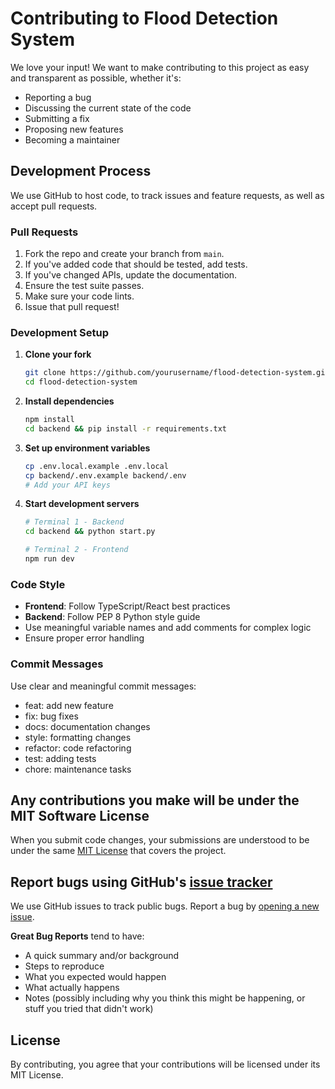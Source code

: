 # Contributing to Flood Detection System

We love your input! We want to make contributing to this project as easy and transparent as possible, whether it's:

- Reporting a bug
- Discussing the current state of the code
- Submitting a fix
- Proposing new features
- Becoming a maintainer

## Development Process

We use GitHub to host code, to track issues and feature requests, as well as accept pull requests.

### Pull Requests

1. Fork the repo and create your branch from `main`.
2. If you've added code that should be tested, add tests.
3. If you've changed APIs, update the documentation.
4. Ensure the test suite passes.
5. Make sure your code lints.
6. Issue that pull request!

### Development Setup

1. **Clone your fork**
   ```bash
   git clone https://github.com/yourusername/flood-detection-system.git
   cd flood-detection-system
   ```

2. **Install dependencies**
   ```bash
   npm install
   cd backend && pip install -r requirements.txt
   ```

3. **Set up environment variables**
   ```bash
   cp .env.local.example .env.local
   cp backend/.env.example backend/.env
   # Add your API keys
   ```

4. **Start development servers**
   ```bash
   # Terminal 1 - Backend
   cd backend && python start.py
   
   # Terminal 2 - Frontend
   npm run dev
   ```

### Code Style

- **Frontend**: Follow TypeScript/React best practices
- **Backend**: Follow PEP 8 Python style guide
- Use meaningful variable names and add comments for complex logic
- Ensure proper error handling

### Commit Messages

Use clear and meaningful commit messages:
- feat: add new feature
- fix: bug fixes
- docs: documentation changes
- style: formatting changes
- refactor: code refactoring
- test: adding tests
- chore: maintenance tasks

## Any contributions you make will be under the MIT Software License

When you submit code changes, your submissions are understood to be under the same [MIT License](LICENSE) that covers the project.

## Report bugs using GitHub's [issue tracker](https://github.com/yourusername/flood-detection-system/issues)

We use GitHub issues to track public bugs. Report a bug by [opening a new issue](https://github.com/yourusername/flood-detection-system/issues/new).

**Great Bug Reports** tend to have:

- A quick summary and/or background
- Steps to reproduce
- What you expected would happen
- What actually happens
- Notes (possibly including why you think this might be happening, or stuff you tried that didn't work)

## License

By contributing, you agree that your contributions will be licensed under its MIT License.
